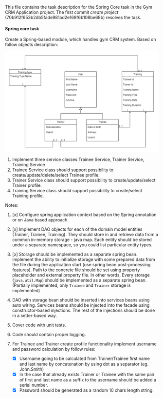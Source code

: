 This file contains the task description for the Spring Core task in the Gym CRM Application project.
The first commit _create project_ (70b912f653b2db5fade981ad2e168f6b108be68b) resolves the task.

#### Spring core task

Create a Spring-based module, which handles gym CRM system.
Based on follow objects description:

![img.png](img.png)

1. Implement three service classes Trainee Service, Trainer Service, Training Service
2. Trainee Service class should support possibility to create/update/delete/select Trainee
   profile.
3. Trainer Service class should support possibility to create/update/select Trainer profile.
4. Training Service class should support possibility to create/select Training profile.

Notes:

1. [x] Configure spring application context based on the Spring annotation or on Java based
   approach.
2. [x] Implement DAO objects for each of the domain model entities (Trainer, Trainee,
   Training). They should store in and retrieve data from a common in-memory storage -
   java map. Each entity should be stored under a separate namespace, so you could list
   particular entity types.
3. [x] Storage should be implemented as a separate spring bean. Implement the ability to
   initialize storage with some prepared data from the file during the application start (use
   spring bean post-processing features). Path to the concrete file should be set using
   property placeholder and external property file. In other words, Every storage
   (`java.util.Map`) should be implemented as a separate spring bean.
   (Partially implemented, only `Trainee` and `Trainer` storage is implemented)

4. DAO with storage bean should be inserted into services beans using auto wiring. Services
   beans should be injected into the facade using constructor-based injections. The rest of
   the injections should be done in a setter-based way.
5. Cover code with unit tests.
6. Code should contain proper logging.
7. For Trainee and Trainer create profile functionality implement username and password
   calculation by follow rules:
    - [x] Username going to be calculated from Trainer/Trainee first name and last name
      by concatenation by using dot as a separator (eg. John.Smith)
    - [x] In the case that already exists Trainer or Trainee with the same pair of first and
      last name as a suffix to the username should be added a serial number.
    - [x] Password should be generated as a random 10 chars length string.